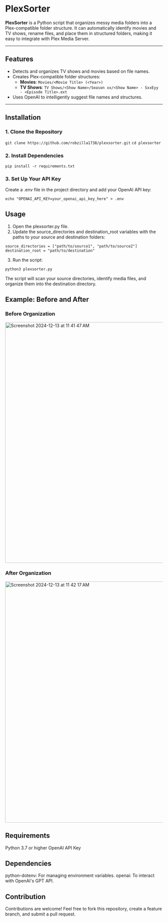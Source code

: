 # PlexSorter

**PlexSorter** is a Python script that organizes messy media folders into a Plex-compatible folder structure. It can automatically identify movies and TV shows, rename files, and place them in structured folders, making it easy to integrate with Plex Media Server.

---

## Features

- Detects and organizes TV shows and movies based on file names.
- Creates Plex-compatible folder structures:
  - **Movies**: `Movies/<Movie Title> (<Year>)`
  - **TV Shows**: `TV Shows/<Show Name>/Season xx/<Show Name> - SxxEyy - <Episode Title>.ext`
- Uses OpenAI to intelligently suggest file names and structures.

---

## Installation

### 1. Clone the Repository

 `git clone https://github.com/robzilla1738/plexsorter.git`
  `cd plexsorter`

### 2. Install Dependencies

  `pip install -r requirements.txt`

### 3. Set Up Your API Key

Create a .env file in the project directory and add your OpenAI API key:

  `echo "OPENAI_API_KEY=your_openai_api_key_here" > .env`

## Usage

1. Open the plexsorter.py file.
2. Update the source_directories and destination_root variables with the paths to your source and destination folders:

  `source_directories = ["path/to/source1", "path/to/source2"]`
  `destination_root = "path/to/destination"`

3. Run the script:

  `python3 plexsorter.py`

The script will scan your source directories, identify media files, and organize them into the destination directory.

## Example: Before and After

### Before Organization
<img width="767" alt="Screenshot 2024-12-13 at 11 41 47 AM" src="https://github.com/user-attachments/assets/190703b1-2d04-4143-8e3b-03ab6dfae061" />


### After Organization
<img width="768" alt="Screenshot 2024-12-13 at 11 42 17 AM" src="https://github.com/user-attachments/assets/6ae220fd-6824-403c-8ac7-8b83bc635510" />



## Requirements

Python 3.7 or higher
OpenAI API Key

## Dependencies

python-dotenv: For managing environment variables.
openai: To interact with OpenAI's GPT API.

## Contribution
Contributions are welcome! Feel free to fork this repository, create a feature branch, and submit a pull request.
